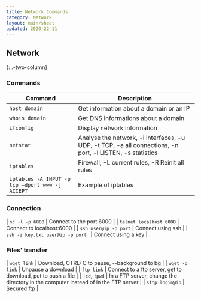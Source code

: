 ```yaml
---
title: Network Commands
category: Network
layout: main/sheet
updated: 2020-22-11
---
```


Network
---------------
{: .-two-column}

### Commands

| Command               | Description             |
| --------------------- | ----------------------- |
| `host domain` | Get information about a domain or an IP |
| `whois domain` | Get DNS informations about a domain |
| `ifconfig` | Display network information |
| `netstat` | Analyse the network, -i interfaces, -u UDP, -t TCP, -a all connections, -n port, -l LISTEN, -s statistics |
| `iptables` | Firewall, -L current rules, -R Reinit all rules | 
| `iptables -A INPUT -p tcp –dport www -j ACCEPT` | Example of iptables |

### Connection

| `nc -l -p 6000` | Connect to the port 6000 |
| `telnet localhost 6000` | Connect to localhost:6000 |
| `ssh user@ip -p port` | Connect using ssh |
| `ssh -i key.txt user@ip -p port ` | Connect using a key |

### Files' transfer

| `wget link` | Download, CTRL+C to pause, --background to bg |
| `wget -c link` | Unpause a download |
| `ftp link` | Connect to a ftp server, get to download, put to push a file |
| `!cd`, `!pwd` | In a FTP server, change the directory in the computer instead of in the FTP server |
| `sftp login@ip` | Secured ftp | 
